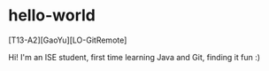 # hello-world
[T13-A2][GaoYu][LO-GitRemote]

Hi! I'm an ISE student, first time learning Java and Git, finding it fun :)
